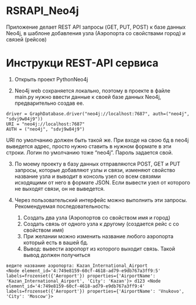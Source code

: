 # RSRAPI_Neo4j
Приложение делает REST API запросы (GET, PUT, POST) к базе данных Neo4j, в шаблоне добавления узла (Аэропорта со свойствами город) и связей (рейсов)

# Инструкци REST-API сервиса

1. Открыть проект PythonNeo4j

2. Neo4j web сохраняется локально, поэтому в проекте в файле main.py нужно ввести данные к своей базе данных Neo4j, предварительно создав ее.
```
driver = GraphDatabase.driver("neo4j://localhost:7687", auth=("neo4j", "sdvj9w84j9"))
URI = "neo4j://localhost:7687"
AUTH = ("neo4j", "sdvj9w84j9")
```
URI по умолчанию должен быть такой же. При входе на свою бд в neo4j выведется адрес, просто нужно ставить в нужном формате в эти строки.
Логин по умолчанию тоже “neo4j”.
Пароль задается свой.

3. По моему проекту в базу данных отправляются POST, GET и PUT запросы, которые добавляют узлы и связи, изменяют свойство название узла и выводит в консоль узел со всем связями исходящими от него в формате JSON. Если вывести узел от которого не выходят связи, он не выведется.

4. Через пользовательский интерфейс можно выполнить эти запросы.
Рекомендуемая последовательность:
    1) Создать два узла (Аэропортов со свойством имя и город)
    2) Создать связь от одного узла к другому (создается рейс с со свойством имя)
    3) При желании можно изменить название любого аэропорта который есть в вашей бд.
    4) Вывод: вывести аэропорт из которого выходит связь.
Такой вывод должен получиться
```
ведите название аэропорта: Kazan_International_Airport
<Node element_id='4:749e8159-60cf-4618-ad79-e9db767a3ff9:5' labels=frozenset({'Aeroport'}) properties={'AirportName': 'Kazan_International_Airport', 'City': 'Kazan'}> d123 <Node element_id='4:749e8159-60cf-4618-ad79-e9db767a3ff9:4' labels=frozenset({'Aeroport'}) properties={'AirportName': 'Vnukovo', 'City': 'Moscow'}>
```

